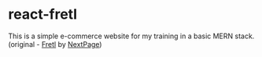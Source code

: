 # react-fretl
This is a simple e-commerce website for my training in a basic MERN stack. (original - [Fretl](http://fretl.od.ua/index.php?route=common/home) by [NextPage](http://nextpage.com.ua/))
